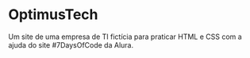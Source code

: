 # OptimusTech
Um site de uma empresa de TI fictícia para praticar HTML e CSS com a ajuda do site #7DaysOfCode da Alura.
